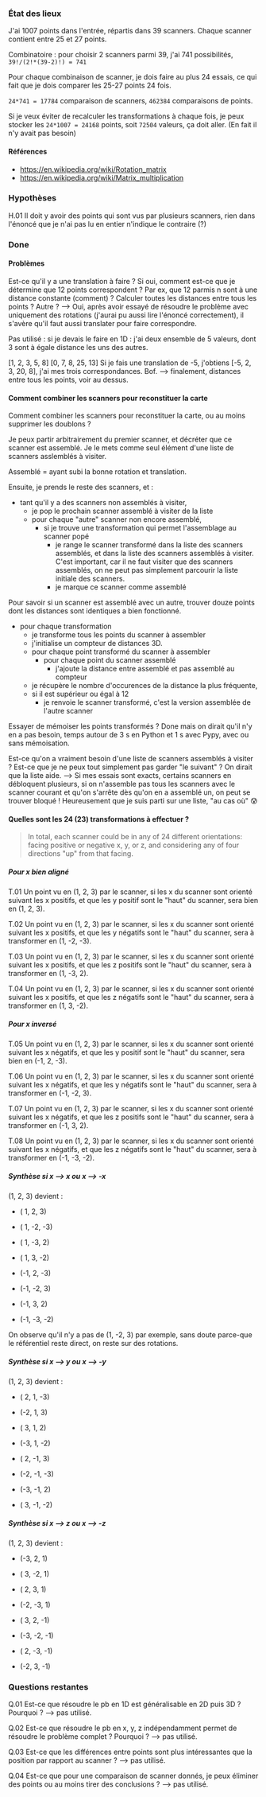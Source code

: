 ### État des lieux

J'ai 1007 points dans l'entrée, répartis dans 39 scanners. Chaque scanner
contient entre 25 et 27 points.

Combinatoire : pour choisir 2 scanners parmi 39, j'ai 741 possibilités,
`39!/(2!*(39-2)!) = 741`

Pour chaque combinaison de scanner, je dois faire au plus 24 essais, ce qui
fait que je dois comparer les 25-27 points 24 fois.

`24*741 = 17784` comparaison de scanners, `462384` comparaisons de points.

Si je veux éviter de recalculer les transformations à chaque fois, je peux
stocker les `24*1007 = 24168` points, soit `72504` valeurs, ça doit aller. (En
fait il n'y avait pas besoin)


#### Références

- <https://en.wikipedia.org/wiki/Rotation_matrix>
- <https://en.wikipedia.org/wiki/Matrix_multiplication>

### Hypothèses

H.01 Il doit y avoir des points qui sont vus par plusieurs scanners, rien dans
l'énoncé que je n'ai pas lu en entier n'indique le contraire (?)

### Done

#### Problèmes

Est-ce qu'il y a une translation à faire ? Si oui, comment est-ce que je
détermine que 12 points correspondent ? Par ex, que 12 parmis n sont à une
distance constante (comment) ? Calculer toutes les distances entre tous les
points ? Autre ? --> Oui, après avoir essayé de résoudre le problème avec
uniquement des rotations (j'aurai pu aussi lire l'énoncé correctement), il
s'avère qu'il faut aussi translater pour faire correspondre.

Pas utilisé : si je devais le faire en 1D : j'ai deux ensemble de 5 valeurs,
dont 3 sont à égale distance les uns des autres.

[1, 2, 3, 5, 8]
[0, 7, 8, 25, 13] Si je fais une translation de -5, j'obtiens [-5, 2, 3, 20,
8], j'ai mes trois correspondances. Bof. --> finalement, distances entre tous
les points, voir au dessus.

#### Comment combiner les scanners pour reconstituer la carte

Comment combiner les scanners pour reconstituer la carte, ou au moins supprimer
les doublons ?

Je peux partir arbitrairement du premier scanner, et décréter que ce scanner
est assemblé. Je le mets comme seul élément d'une liste de scanners asslemblés
à visiter.

Assemblé = ayant subi la bonne rotation et translation.

Ensuite, je prends le reste des scanners, et :
- tant qu'il y a des scanners non assemblés à visiter,
    - je pop le prochain scanner assemblé à visiter de la liste
    - pour chaque "autre" scanner non encore assemblé,
        - si je trouve une transformation qui permet l'assemblage au scanner
          popé
            - je range le scanner transformé dans la liste des scanners
              assemblés, et dans la liste des scanners assemblés à visiter.
              C'est important, car il ne faut visiter que des scanners
              assemblés, on ne peut pas simplement parcourir la liste initiale
              des scanners.
            - je marque ce scanner comme assemblé

Pour savoir si un scanner est assemblé avec un autre, trouver douze points dont
les distances sont identiques a bien fonctionné.

- pour chaque transformation
    - je transforme tous les points du scanner à assembler
    - j'initialise un compteur de distances 3D.
    - pour chaque point transformé du scanner à assembler
        - pour chaque point du scanner assemblé
            - j'ajoute la distance entre assemblé et pas assemblé au compteur
    - je récupère le nombre d'occurences de la distance la plus fréquente,
    - si il est supérieur ou égal à 12
        - je renvoie le scanner transformé, c'est la version assemblée de
          l'autre scanner

Essayer de mémoiser les points transformés ? Done mais on dirait qu'il n'y en a
pas besoin, temps autour de 3 s en Python et 1 s avec Pypy, avec ou sans
mémoisation.

Est-ce qu'on a vraiment besoin d'une liste de scanners assemblés à visiter ?
Est-ce que je ne peux tout simplement pas garder "le suivant" ? On dirait que
la liste aide. --> Si mes essais sont exacts, certains scanners en débloquent
plusieurs, si on n'assemble pas tous les scanners avec le scanner courant et
qu'on s'arrête dès qu'on en a assemblé un, on peut se trouver bloqué !
Heureusement que je suis parti sur une liste, "au cas où" 😰

#### Quelles sont les 24 (23) transformations à effectuer ?

> In total, each scanner could be in any of 24 different orientations: facing
> positive or negative x, y, or z, and considering any of four directions "up"
> from that facing.

##### Pour x bien aligné

T.01 Un point vu en (1, 2, 3) par le scanner, si les x du scanner sont orienté
suivant les x positifs, et que les y positif sont le "haut" du scanner, sera
bien en (1, 2, 3).

T.02 Un point vu en (1, 2, 3) par le scanner, si les x du scanner sont orienté
suivant les x positifs, et que les y négatifs sont le "haut" du scanner, sera
à transformer en (1, -2, -3).

T.03 Un point vu en (1, 2, 3) par le scanner, si les x du scanner sont orienté
suivant les x positifs, et que les z positifs sont le "haut" du scanner, sera
à transformer en (1, -3, 2).

T.04 Un point vu en (1, 2, 3) par le scanner, si les x du scanner sont orienté
suivant les x positifs, et que les z négatifs sont le "haut" du scanner, sera
à transformer en (1, 3, -2).

##### Pour x inversé

T.05 Un point vu en (1, 2, 3) par le scanner, si les x du scanner sont orienté
suivant les x négatifs, et que les y positif sont le "haut" du scanner, sera
bien en (-1, 2, -3).

T.06 Un point vu en (1, 2, 3) par le scanner, si les x du scanner sont orienté
suivant les x négatifs, et que les y négatifs sont le "haut" du scanner, sera
à transformer en (-1, -2, 3).

T.07 Un point vu en (1, 2, 3) par le scanner, si les x du scanner sont orienté
suivant les x négatifs, et que les z positifs sont le "haut" du scanner, sera
à transformer en (-1, 3, 2).

T.08 Un point vu en (1, 2, 3) par le scanner, si les x du scanner sont orienté
suivant les x négatifs, et que les z négatifs sont le "haut" du scanner, sera
à transformer en (-1, -3, -2).

##### Synthèse si x --> x ou x --> -x

(1, 2, 3) devient :

- ( 1,  2,  3)
- ( 1, -2, -3)
- ( 1, -3,  2)
- ( 1,  3, -2)

- (-1,  2, -3)
- (-1, -2,  3)
- (-1,  3,  2)
- (-1, -3, -2)

On observe qu'il n'y a pas de (1, -2, 3) par exemple, sans doute parce-que le
référentiel reste direct, on reste sur des rotations.


##### Synthèse si x --> y ou x --> -y

(1, 2, 3) devient :

- ( 2,  1, -3)
- (-2,  1,  3)
- ( 3,  1,  2)
- (-3,  1, -2)

- ( 2, -1,  3)
- (-2, -1, -3)
- (-3, -1,  2)
- ( 3, -1, -2)


##### Synthèse si x --> z ou x --> -z

(1, 2, 3) devient :

- (-3,  2,  1)
- ( 3, -2,  1)
- ( 2,  3,  1)
- (-2, -3,  1)

- ( 3,  2, -1)
- (-3, -2, -1)
- ( 2, -3, -1)
- (-2,  3, -1)


### Questions restantes

Q.01 Est-ce que résoudre le pb en 1D est généralisable en 2D puis 3D ? Pourquoi
? --> pas utilisé.

Q.02 Est-ce que résoudre le pb en x, y, z indépendamment permet de résoudre le
problème complet ? Pourquoi ? --> pas utilisé.

Q.03 Est-ce que les différences entre points sont plus intéressantes que la
position par rapport au scanner ? --> pas utilisé.

Q.04 Est-ce que pour une comparaison de scanner donnés, je peux éliminer des
points ou au moins tirer des conclusions ? --> pas utilisé.
